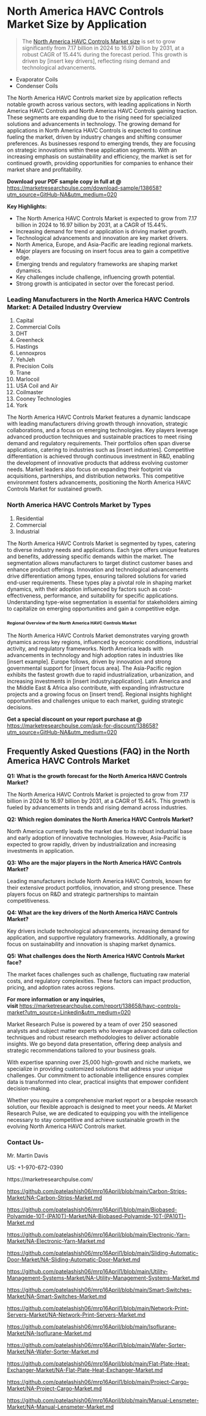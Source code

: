 <h1>North America HAVC Controls Market&nbsp;Size by Application</h1><blockquote><p>The <a href="https://marketresearchpulse.com/download-sample/138658?utm_source=GitHub-NA&amp;utm_medium=020">North America HAVC Controls Market size</a> is set to grow significantly from 7.17 billion in 2024 to 16.97 billion by 2031, at a robust CAGR of 15.44% during the forecast period. This growth is driven by [insert key drivers], reflecting rising demand and technological advancements.</p></blockquote><ul><li>Evaporator Coils<li> Condenser Coils</li></ul><p>The North America HAVC Controls market size by application reflects notable growth across various sectors, with leading applications in North America HAVC Controls and North America HAVC Controls gaining traction. These segments are expanding due to the rising need for specialized solutions and advancements in technology. The growing demand for applications in North America HAVC Controls is expected to continue fueling the market, driven by industry changes and shifting consumer preferences. As businesses respond to emerging trends, they are focusing on strategic innovations within these application segments. With an increasing emphasis on sustainability and efficiency, the market is set for continued growth, providing opportunities for companies to enhance their market share and profitability.</p><p><strong>Download your PDF sample copy in full at @ </strong><a href="https://marketresearchpulse.com/download-sample/138658?utm_source=GitHub-NA&amp;utm_medium=020">https://marketresearchpulse.com/download-sample/138658?utm_source=GitHub-NA&amp;utm_medium=020</a></p><p><strong>Key Highlights: </strong></p><ul><li>The North America HAVC Controls Market is expected to grow from 7.17 billion in 2024 to 16.97 billion by 2031, at a CAGR of 15.44%.</li><li>Increasing demand for trend or application is driving market growth.</li><li>Technological advancements and innovation are key market drivers.</li><li>North America, Europe, and Asia-Pacific are leading regional markets.</li><li>Major players are focusing on insert focus area to gain a competitive edge.</li><li>Emerging trends and regulatory frameworks are shaping market dynamics.</li><li>Key challenges include challenge, influencing growth potential.</li><li>Strong growth is anticipated in sector over the forecast period.</li></ul><h3>Leading Manufacturers in the North America HAVC Controls Market: A Detailed Industry Overview</h3><ol><li>Capital</li><li>Commercial Coils</li><li>DHT</li><li>Greenheck</li><li>Hastings</li><li>Lennoxpros</li><li>YehJeh</li><li>Precision Coils</li><li>Trane</li><li>Marlocoil</li><li>USA Coil and Air</li><li>Coilmaster</li><li>Cooney Technologies</li><li>York</li></ol><div class="flex max-w-full flex-col flex-grow"><div class="min-h-8 text-message flex w-full flex-col items-end gap-2 whitespace-normal break-words [.text-message+&amp;]:mt-5" dir="auto" data-message-author-role="assistant" data-message-id="fd8432e4-4910-450d-b182-61b7bfb0a01f" data-message-model-slug="gpt-4o"><div class="flex w-full flex-col gap-1 empty:hidden first:pt-[3px]"><div class="markdown prose w-full break-words dark:prose-invert light"><p>The North America HAVC Controls Market features a dynamic landscape with leading manufacturers driving growth through innovation, strategic collaborations, and a focus on emerging technologies. Key players leverage advanced production techniques and sustainable practices to meet rising demand and regulatory requirements. Their portfolios often span diverse applications, catering to industries such as [insert industries]. Competitive differentiation is achieved through continuous investment in R&amp;D, enabling the development of innovative products that address evolving customer needs. Market leaders also focus on expanding their footprint via acquisitions, partnerships, and distribution networks. This competitive environment fosters advancements, positioning the North America HAVC Controls Market for sustained growth.</p></div></div></div></div><h3>North America HAVC Controls Market by Types</h3><ol><li>Residential<li> Commercial<li> Industrial</li></ol><div class="flex max-w-full flex-col flex-grow"><div class="min-h-8 text-message flex w-full flex-col items-end gap-2 whitespace-normal break-words [.text-message+&amp;]:mt-5" dir="auto" data-message-author-role="assistant" data-message-id="084470be-0bb7-4664-bddf-5156b4f41249" data-message-model-slug="gpt-4o-mini"><div class="flex w-full flex-col gap-1 empty:hidden first:pt-[3px]"><div class="markdown prose w-full break-words dark:prose-invert light"><p>The North America HAVC Controls Market is segmented by types, catering to diverse industry needs and applications. Each type offers unique features and benefits, addressing specific demands within the market. The segmentation allows manufacturers to target distinct customer bases and enhance product offerings. Innovation and technological advancements drive differentiation among types, ensuring tailored solutions for varied end-user requirements. These types play a pivotal role in shaping market dynamics, with their adoption influenced by factors such as cost-effectiveness, performance, and suitability for specific applications. Understanding type-wise segmentation is essential for stakeholders aiming to capitalize on emerging opportunities and gain a competitive edge.</p></div></div></div></div><h3><span style="font-size: 11px;">Regional Overview of the North America HAVC Controls Market</span></h3><div class="flex max-w-full flex-col flex-grow"><div class="min-h-8 text-message flex w-full flex-col items-end gap-2 whitespace-normal break-words [.text-message+&amp;]:mt-5" dir="auto" data-message-author-role="assistant" data-message-id="e9038762-ce64-4e30-91c9-9bd413514231" data-message-model-slug="gpt-4o-mini"><div class="flex w-full flex-col gap-1 empty:hidden first:pt-[3px]"><div class="markdown prose w-full break-words dark:prose-invert light"><p>The North America HAVC Controls Market demonstrates varying growth dynamics across key regions, influenced by economic conditions, industrial activity, and regulatory frameworks. North America leads with advancements in technology and high adoption rates in industries like [insert example]. Europe follows, driven by innovation and strong governmental support for [insert focus area]. The Asia-Pacific region exhibits the fastest growth due to rapid industrialization, urbanization, and increasing investments in [insert industry/application]. Latin America and the Middle East &amp; Africa also contribute, with expanding infrastructure projects and a growing focus on [insert trend]. Regional insights highlight opportunities and challenges unique to each market, guiding strategic decisions.</p></div></div></div></div><p><strong>Get a special discount on your report purchase at @ </strong><a href="https://marketresearchpulse.com/ask-for-discount/138658?utm_source=GitHub-NA&amp;utm_medium=020">https://marketresearchpulse.com/ask-for-discount/138658?utm_source=GitHub-NA&amp;utm_medium=020</a></p><h2>Frequently Asked Questions (FAQ) in the North America HAVC Controls Market</h2><p><strong>Q1: What is the growth forecast for the North America HAVC Controls Market?</strong></p><p>The North America HAVC Controls Market is projected to grow from 7.17 billion in 2024 to 16.97 billion by 2031, at a CAGR of 15.44%. This growth is fueled by advancements in trends and rising demand across industries.</p><p><strong>Q2: Which region dominates the North America HAVC Controls Market?</strong></p><p>North America currently leads the market due to its robust industrial base and early adoption of innovative technologies. However, Asia-Pacific is expected to grow rapidly, driven by industrialization and increasing investments in application.</p><p><strong>Q3: Who are the major players in the North America HAVC Controls Market?</strong></p><p>Leading manufacturers include North America HAVC Controls, known for their extensive product portfolios, innovation, and strong presence. These players focus on R&amp;D and strategic partnerships to maintain competitiveness.</p><p><strong>Q4: What are the key drivers of the North America HAVC Controls Market?</strong></p><p>Key drivers include technological advancements, increasing demand for application, and supportive regulatory frameworks. Additionally, a growing focus on sustainability and innovation is shaping market dynamics.</p><p><strong>Q5: What challenges does the North America HAVC Controls Market face?</strong></p><p>The market faces challenges such as challenge, fluctuating raw material costs, and regulatory complexities. These factors can impact production, pricing, and adoption rates across regions.</p><p><strong>For more information or any inquiries, visit&nbsp;</strong><a href="https://marketresearchpulse.com/report/138658/havc-controls-market?utm_source=Linkedin&utm_medium=020">https://marketresearchpulse.com/report/138658/havc-controls-market?utm_source=Linkedin&utm_medium=020</a></p><p>Market Research Pulse is powered by a team of over 250 seasoned analysts and subject matter experts who leverage advanced data collection techniques and robust research methodologies to deliver actionable insights. We go beyond data presentation, offering deep analysis and strategic recommendations tailored to your business goals.</p><p>With expertise spanning over 25,000 high-growth and niche markets, we specialize in providing customized solutions that address your unique challenges. Our commitment to actionable intelligence ensures complex data is transformed into clear, practical insights that empower confident decision-making.</p><p>Whether you require a comprehensive market report or a bespoke research solution, our flexible approach is designed to meet your needs. At Market Research Pulse, we are dedicated to equipping you with the intelligence necessary to stay competitive and achieve sustainable growth in the evolving North America HAVC Controls market.</p><h3><strong>Contact Us-</strong></h3><p>Mr. Martin Davis</p><p>US: +1-970-672-0390</p><p>https://marketresearchpulse.com/</p><p><a href="https://github.com/patelashish06/mrp16April/blob/main/Carbon-Strips-Market/NA-Carbon-Strips-Market.md">https://github.com/patelashish06/mrp16April/blob/main/Carbon-Strips-Market/NA-Carbon-Strips-Market.md</a></p><p><a href="https://github.com/patelashish06/mrp16April1/blob/main/Biobased-Polyamide-10T-(PA10T)-Market/NA-Biobased-Polyamide-10T-(PA10T)-Market.md">https://github.com/patelashish06/mrp16April1/blob/main/Biobased-Polyamide-10T-(PA10T)-Market/NA-Biobased-Polyamide-10T-(PA10T)-Market.md</a></p><p><a href="https://github.com/patelashish06/mrp16April/blob/main/Electronic-Yarn-Market/NA-Electronic-Yarn-Market.md">https://github.com/patelashish06/mrp16April/blob/main/Electronic-Yarn-Market/NA-Electronic-Yarn-Market.md</a></p><p><a href="https://github.com/patelashish06/mrp16April1/blob/main/Sliding-Automatic-Door-Market/NA-Sliding-Automatic-Door-Market.md">https://github.com/patelashish06/mrp16April1/blob/main/Sliding-Automatic-Door-Market/NA-Sliding-Automatic-Door-Market.md</a></p><p><a href="https://github.com/patelashish06/mrp16April1/blob/main/Utility-Management-Systems-Market/NA-Utility-Management-Systems-Market.md">https://github.com/patelashish06/mrp16April1/blob/main/Utility-Management-Systems-Market/NA-Utility-Management-Systems-Market.md</a></p><p><a href="https://github.com/patelashish06/mrp16April/blob/main/Smart-Switches-Market/NA-Smart-Switches-Market.md">https://github.com/patelashish06/mrp16April/blob/main/Smart-Switches-Market/NA-Smart-Switches-Market.md</a></p><p><a href="https://github.com/patelashish06/mrp16April1/blob/main/Network-Print-Servers-Market/NA-Network-Print-Servers-Market.md">https://github.com/patelashish06/mrp16April1/blob/main/Network-Print-Servers-Market/NA-Network-Print-Servers-Market.md</a></p><p><a href="https://github.com/patelashish06/mrp16April/blob/main/Isoflurane-Market/NA-Isoflurane-Market.md">https://github.com/patelashish06/mrp16April/blob/main/Isoflurane-Market/NA-Isoflurane-Market.md</a></p><p><a href="https://github.com/patelashish06/mrp16April1/blob/main/Wafer-Sorter-Market/NA-Wafer-Sorter-Market.md">https://github.com/patelashish06/mrp16April1/blob/main/Wafer-Sorter-Market/NA-Wafer-Sorter-Market.md</a></p><p><a href="https://github.com/patelashish06/mrp16April/blob/main/Flat-Plate-Heat-Exchanger-Market/NA-Flat-Plate-Heat-Exchanger-Market.md">https://github.com/patelashish06/mrp16April/blob/main/Flat-Plate-Heat-Exchanger-Market/NA-Flat-Plate-Heat-Exchanger-Market.md</a></p><p><a href="https://github.com/patelashish06/mrp16April1/blob/main/Project-Cargo-Market/NA-Project-Cargo-Market.md">https://github.com/patelashish06/mrp16April1/blob/main/Project-Cargo-Market/NA-Project-Cargo-Market.md</a></p><p><a href="https://github.com/patelashish06/mrp16April/blob/main/Manual-Lensmeter-Market/NA-Manual-Lensmeter-Market.md">https://github.com/patelashish06/mrp16April/blob/main/Manual-Lensmeter-Market/NA-Manual-Lensmeter-Market.md</a></p>